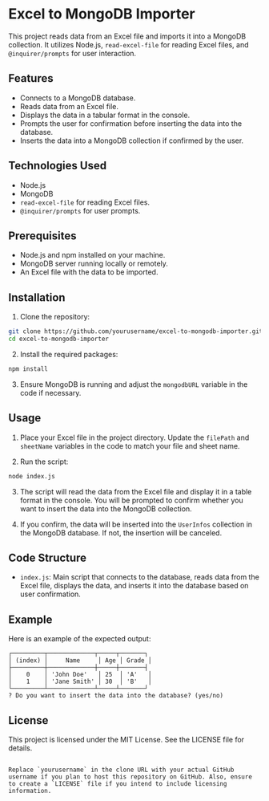 # Excel to MongoDB Importer

This project reads data from an Excel file and imports it into a MongoDB collection. It utilizes Node.js, `read-excel-file` for reading Excel files, and `@inquirer/prompts` for user interaction.

## Features

- Connects to a MongoDB database.
- Reads data from an Excel file.
- Displays the data in a tabular format in the console.
- Prompts the user for confirmation before inserting the data into the database.
- Inserts the data into a MongoDB collection if confirmed by the user.

## Technologies Used

- Node.js
- MongoDB
- `read-excel-file` for reading Excel files.
- `@inquirer/prompts` for user prompts.

## Prerequisites

- Node.js and npm installed on your machine.
- MongoDB server running locally or remotely.
- An Excel file with the data to be imported.

## Installation

1. Clone the repository:

```bash
git clone https://github.com/yourusername/excel-to-mongodb-importer.git
cd excel-to-mongodb-importer
```

2. Install the required packages:

```bash
npm install
```

3. Ensure MongoDB is running and adjust the `mongodbURL` variable in the code if necessary.

## Usage

1. Place your Excel file in the project directory. Update the `filePath` and `sheetName` variables in the code to match your file and sheet name.

2. Run the script:

```bash
node index.js
```

3. The script will read the data from the Excel file and display it in a table format in the console. You will be prompted to confirm whether you want to insert the data into the MongoDB collection.

4. If you confirm, the data will be inserted into the `UserInfos` collection in the MongoDB database. If not, the insertion will be canceled.

## Code Structure

- `index.js`: Main script that connects to the database, reads data from the Excel file, displays the data, and inserts it into the database based on user confirmation.

## Example

Here is an example of the expected output:

```
┌─────────┬─────────────┬─────┬───────┐
│ (index) │     Name     │ Age │ Grade │
├─────────┼─────────────┼─────┼───────┤
│    0    │ 'John Doe'   │ 25  │ 'A'   │
│    1    │ 'Jane Smith' │ 30  │ 'B'   │
└─────────┴─────────────┴─────┴───────┘
? Do you want to insert the data into the database? (yes/no)
```

## License

This project is licensed under the MIT License. See the LICENSE file for details.
```

Replace `yourusername` in the clone URL with your actual GitHub username if you plan to host this repository on GitHub. Also, ensure to create a `LICENSE` file if you intend to include licensing information.
